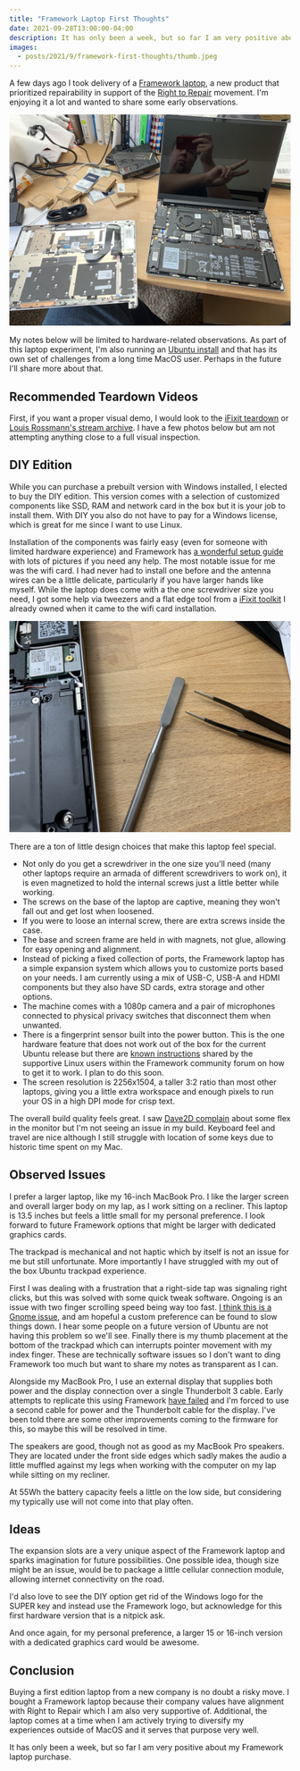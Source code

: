 ```yaml
---
title: "Framework Laptop First Thoughts"
date: 2021-09-28T13:00:00-04:00
description: It has only been a week, but so far I am very positive about my Framework laptop purchase.
images:
  - posts/2021/9/framework-first-thoughts/thumb.jpeg
---
```


A few days ago I took delivery of a [Framework laptop][4], a new product that prioritized repairability in support of the [Right to Repair][3] movement. I'm enjoying it a lot and wanted to share some early observations. 

[4]: https://frame.work/
[3]: https://www.repair.org/

![Framework laptop](thumb.jpeg)

My notes below will be limited to hardware-related observations. As part of this laptop experiment, I'm also running an [Ubuntu install][5] and that has its own set of challenges from a long time MacOS user. Perhaps in the future I'll share more about that.

[5]: https://ubuntu.com/download/desktop

## Recommended Teardown Videos

First, if you want a proper visual demo, I would look to the [iFixit teardown][1] or [Louis Rossmann's stream archive][2]. I have a few photos below but am not attempting anything close to a full visual inspection.

[1]: https://www.youtube.com/watch?v=AV2umY3R0vw
[2]: https://www.youtube.com/watch?v=vQLws5KfntE

## DIY Edition

While you can purchase a prebuilt version with Windows installed, I elected to buy the DIY edition. This version comes with a selection of customized components like SSD, RAM and network card in the box but it is your job to install them. With DIY you also do not have to pay for a Windows license, which is great for me since I want to use Linux.

Installation of the components was fairly easy (even for someone with limited hardware experience) and Framework has [a wonderful setup guide][7] with lots of pictures if you need any help. The most notable issue for me was the wifi card. I had never had to install one before and the antenna wires can be a little delicate, particularly if you have larger hands like myself. While the laptop does come with a the one screwdriver size you need, I got some help via tweezers and a flat edge tool from a [iFixit toolkit][6] I already owned when it came to the wifi card installation.

[7]: https://guides.frame.work/Guide/Framework+Laptop+DIY+Edition+Quick+Start+Guide/57
[6]: https://www.ifixit.com/Store/Tools/Pro-Tech-Toolkit/IF145-307

![Wifi card with tweezers and flat edge.](other-tools.jpeg)

There are a ton of little design choices that make this laptop feel special.

* Not only do you get a screwdriver in the one size you'll need (many other laptops require an armada of different screwdrivers to work on), it is even magnetized to hold the internal screws just a little better while working.
* The screws on the base of the laptop are captive, meaning they won't fall out and get lost when loosened.
* If you were to loose an internal screw, there are extra screws inside the case.
* The base and screen frame are held in with magnets, not glue, allowing for easy opening and alignment.
* Instead of picking a fixed collection of ports, the Framework laptop has a simple expansion system which allows you to customize ports based on your needs. I am currently using a mix of USB-C, USB-A and HDMI components but they also have SD cards, extra storage and other options.
* The machine comes with a 1080p camera and a pair of microphones connected to physical privacy switches that disconnect them when unwanted.
* There is a fingerprint sensor built into the power button. This is the one hardware feature that does not work out of the box for the current Ubuntu release but there are [known instructions][9] shared by the supportive Linux users within the Framework community forum on how to get it to work. I plan to do this soon.
* The screen resolution is 2256x1504, a taller 3:2 ratio than most other laptops, giving you a little extra workspace and enough pixels to run your OS in a high DPI mode for crisp text.

[9]: https://community.frame.work/t/fingerprint-scanner-compatibility-with-linux-ubuntu-fedora-etc/1501/18

The overall build quality feels great. I saw [Dave2D complain][8] about some flex in the monitor but I'm not seeing an issue in my build. Keyboard feel and travel are nice although I still struggle with location of some keys due to historic time spent on my Mac.

[8]: https://www.youtube.com/watch?v=jmgBwMHpP1w

## Observed Issues

I prefer a larger laptop, like my 16-inch MacBook Pro. I like the larger screen and overall larger body on my lap, as I work sitting on a recliner. This laptop is 13.5 inches but feels a little small for my personal preference. I look forward to future Framework options that might be larger with dedicated graphics cards.

The trackpad is mechanical and not haptic which by itself is not an issue for me but still unfortunate. More importantly I have struggled with my out of the box Ubuntu trackpad experience. 

First I was dealing with a frustration that a right-side tap was signaling right clicks, but this was solved with some quick tweak software. Ongoing is an issue with two finger scrolling speed being way too fast. [I think this is a Gnome issue][10], and am hopeful a custom preference can be found to slow things down. I hear some people on a future version of Ubuntu are not having this problem so we'll see. Finally there is my thumb placement at the bottom of the trackpad which can interrupts pointer movement with my index finger. These are technically software issues so I don't want to ding Framework too much but want to share my notes as transparent as I can.

[10]: https://community.frame.work/t/looking-for-help-adjusting-trackpad-scroll-speed-on-ubuntu/7080/

Alongside my MacBook Pro, I use an external display that supplies both power and the display connection over a single Thunderbolt 3 cable. Early attempts to replicate this using Framework [have failed][11] and I'm forced to use a second cable for power and the Thunderbolt cable for the display. I've been told there are some other improvements coming to the firmware for this, so maybe this will be resolved in time.

[11]: https://community.frame.work/t/not-getting-power-display-from-single-cable-when-using-my-2019-23-7-inch-lg-ultrafine-4k-display/7249/

The speakers are good, though not as good as my MacBook Pro speakers. They are located under the front side edges which sadly makes the audio a little muffled against my legs when working with the computer on my lap while sitting on my recliner.

At 55Wh the battery capacity feels a little on the low side, but considering my typically use will not come into that play often.

## Ideas

The expansion slots are a very unique aspect of the Framework laptop and sparks imagination for future possibilities. One possible idea, though size might be an issue, would be to package a little cellular connection module, allowing internet connectivity on the road.

I'd also love to see the DIY option get rid of the Windows logo for the SUPER key and instead use the Framework logo, but acknowledge for this first hardware version that is a nitpick ask.

And once again, for my personal preference, a larger 15 or 16-inch version with a dedicated graphics card would be awesome.

## Conclusion

Buying a first edition laptop from a new company is no doubt a risky move. I bought a Framework laptop because their company values have alignment with Right to Repair which I am also very supportive of. Additional, the laptop comes at a time when I am actively trying to diversify my experiences outside of MacOS and it serves that purpose very well.

It has only been a week, but so far I am very positive about my Framework laptop purchase.
